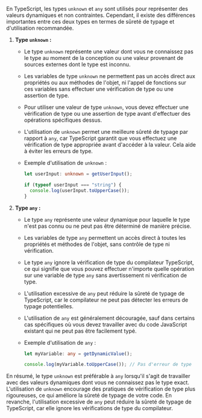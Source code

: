 En TypeScript, les types `unknown` et `any` sont utilisés pour représenter des valeurs dynamiques et non contraintes. Cependant, il existe des différences importantes entre ces deux types en termes de sûreté de typage et d'utilisation recommandée.

1. **Type `unknown` :**
   - Le type `unknown` représente une valeur dont vous ne connaissez pas le type au moment de la conception ou une valeur provenant de sources externes dont le type est inconnu.
   - Les variables de type `unknown` ne permettent pas un accès direct aux propriétés ou aux méthodes de l'objet, ni l'appel de fonctions sur ces variables sans effectuer une vérification de type ou une assertion de type.
   - Pour utiliser une valeur de type `unknown`, vous devez effectuer une vérification de type ou une assertion de type avant d'effectuer des opérations spécifiques dessus.
   - L'utilisation de `unknown` permet une meilleure sûreté de typage par rapport à `any`, car TypeScript garantit que vous effectuez une vérification de type appropriée avant d'accéder à la valeur. Cela aide à éviter les erreurs de type.
   - Exemple d'utilisation de `unknown` :

     ```typescript
     let userInput: unknown = getUserInput();

     if (typeof userInput === "string") {
       console.log(userInput.toUpperCase());
     }
     ```

2. **Type `any` :**
   - Le type `any` représente une valeur dynamique pour laquelle le type n'est pas connu ou ne peut pas être déterminé de manière précise.
   - Les variables de type `any` permettent un accès direct à toutes les propriétés et méthodes de l'objet, sans contrôle de type ni vérification.
   - Le type `any` ignore la vérification de type du compilateur TypeScript, ce qui signifie que vous pouvez effectuer n'importe quelle opération sur une variable de type `any` sans avertissement ni vérification de type.
   - L'utilisation excessive de `any` peut réduire la sûreté de typage de TypeScript, car le compilateur ne peut pas détecter les erreurs de typage potentielles.
   - L'utilisation de `any` est généralement découragée, sauf dans certains cas spécifiques où vous devez travailler avec du code JavaScript existant qui ne peut pas être facilement typé.
   - Exemple d'utilisation de `any` :

     ```typescript
     let myVariable: any = getDynamicValue();

     console.log(myVariable.toUpperCase()); // Pas d'erreur de type
     ```

En résumé, le type `unknown` est préférable à `any` lorsqu'il s'agit de travailler avec des valeurs dynamiques dont vous ne connaissez pas le type exact. L'utilisation de `unknown` encourage des pratiques de vérification de type plus rigoureuses, ce qui améliore la sûreté de typage de votre code. En revanche, l'utilisation excessive de `any` peut réduire la sûreté de typage de TypeScript, car elle ignore les vérifications de type du compilateur.
